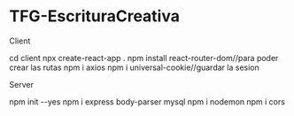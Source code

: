 # TFG-EscrituraCreativa



Client

cd client
npx create-react-app .
npm install react-router-dom//para poder crear las rutas 
npm i axios
npm i universal-cookie//guardar la sesion

Server

npm init --yes
npm i express body-parser mysql
npm i nodemon
npm i cors
